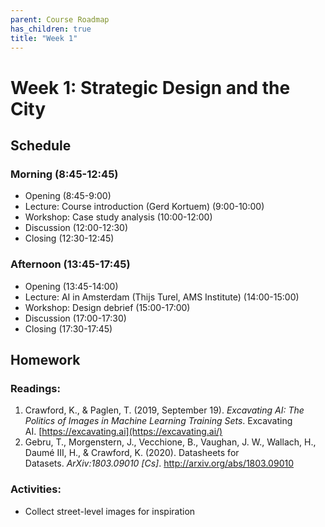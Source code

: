 ```yaml
---
parent: Course Roadmap
has_children: true
title: "Week 1"
---
```


# Week 1: Strategic Design and the City

## Schedule

### Morning (8:45-12:45)
- Opening (8:45-9:00)
- Lecture: Course introduction (Gerd Kortuem) (9:00-10:00)
- Workshop: Case study analysis (10:00-12:00)
- Discussion (12:00-12:30)
- Closing (12:30-12:45)

### Afternoon (13:45-17:45)
- Opening (13:45-14:00)
- Lecture: AI in Amsterdam (Thijs Turel, AMS Institute) (14:00-15:00)
- Workshop: Design debrief (15:00-17:00)
- Discussion (17:00-17:30)
- Closing (17:30-17:45)

## Homework
### Readings:
1. Crawford, K., & Paglen, T. (2019, September 19). *Excavating AI: The Politics of Images in Machine Learning Training Sets*. Excavating AI. [https://excavating.ai](https://excavating.ai/)
2. Gebru, T., Morgenstern, J., Vecchione, B., Vaughan, J. W., Wallach, H., Daumé III, H., & Crawford, K. (2020). Datasheets for Datasets. *ArXiv:1803.09010 [Cs]*. <http://arxiv.org/abs/1803.09010>

### Activities:
- Collect street-level images for inspiration